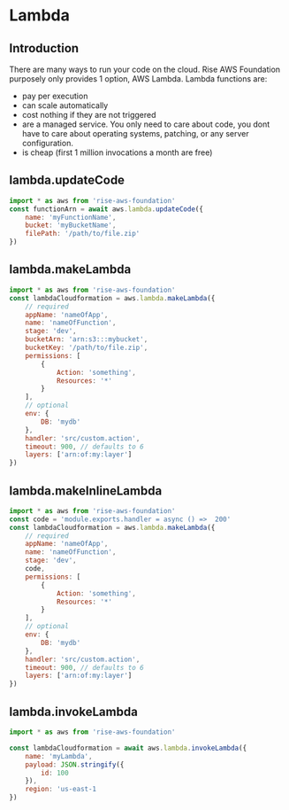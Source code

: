 # Lambda

## Introduction

There are many ways to run your code on the cloud. Rise AWS Foundation purposely only provides 1 option, AWS Lambda. Lambda functions are:

-   pay per execution
-   can scale automatically
-   cost nothing if they are not triggered
-   are a managed service. You only need to care about code, you dont have to care about operating systems, patching, or any server configuration.
-   is cheap (first 1 million invocations a month are free)

## lambda.updateCode

```js
import * as aws from 'rise-aws-foundation'
const functionArn = await aws.lambda.updateCode({
    name: 'myFunctionName',
    bucket: 'myBucketName',
    filePath: '/path/to/file.zip'
})
```

## lambda.makeLambda

```js
import * as aws from 'rise-aws-foundation'
const lambdaCloudformation = aws.lambda.makeLambda({
    // required
    appName: 'nameOfApp',
    name: 'nameOfFunction',
    stage: 'dev',
    bucketArn: 'arn:s3:::mybucket',
    bucketKey: '/path/to/file.zip',
    permissions: [
        {
            Action: 'something',
            Resources: '*'
        }
    ],
    // optional
    env: {
        DB: 'mydb'
    },
    handler: 'src/custom.action',
    timeout: 900, // defaults to 6
    layers: ['arn:of:my:layer']
})
```

## lambda.makeInlineLambda

```js
import * as aws from 'rise-aws-foundation'
const code = 'module.exports.handler = async () =>  200'
const lambdaCloudformation = aws.lambda.makeLambda({
    // required
    appName: 'nameOfApp',
    name: 'nameOfFunction',
    stage: 'dev',
    code,
    permissions: [
        {
            Action: 'something',
            Resources: '*'
        }
    ],
    // optional
    env: {
        DB: 'mydb'
    },
    handler: 'src/custom.action',
    timeout: 900, // defaults to 6
    layers: ['arn:of:my:layer']
})
```

## lambda.invokeLambda

```js
import * as aws from 'rise-aws-foundation'

const lambdaCloudformation = await aws.lambda.invokeLambda({
    name: 'myLambda',
    payload: JSON.stringify({
        id: 100
    }),
    region: 'us-east-1
})
```

